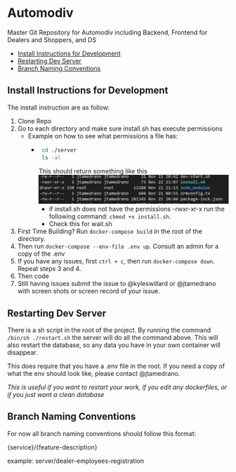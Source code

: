 # Automodiv <!-- omit in toc -->

Master Git Repository for Automodiv including Backend, Frontend for Dealers and Shoppers, and DS

- [Install Instructions for Development](#install-instructions-for-development)
- [Restarting Dev Server](#restarting-dev-server)
- [Branch Naming Conventions](#branch-naming-conventions)

## Install Instructions for Development

The install instruction are as follow:

1. Clone Repo
2. Go to each directory and make sure install.sh has execute permissions
   - Example on how to see what permissions a file has:
     - ```sh
        cd ./server
        ls -al
       ```
       This should return something like this
       ![ConsoleScreenshot](./terminal_screenshot.png)
       - if install.sh does not have the permissions -rwxr-xr-x run the following command: `chmod +x install.sh`.
       - Check this for wait.sh
3. First Time Building? Run `docker-compose build` in the root of the directory.
4. Then run `docker-compose --env-file .env up`. Consult an admin for a copy of the .env
5. If you have any issues, first `ctrl + c`, then run `docker-compose down`. Repeat steps 3 and 4.
6. Then code
7. Still having issues submit the issue to @kyleswillard or @jtamedrano with screen shots or screen record of your issue.

## Restarting Dev Server

There is a sh script in the root of the project. By running the command `/bin/sh ./restart.sh` the server will do all the command above. This will also restart the database, so any data you have in your own container will disappear.

This does require that you have a .env file in the root. If you need a copy of what the env should look like, please contact @jtamedrano.

_This is useful if you want to restart your work, if you edit any dockerfiles, or if you just want a clean database_

## Branch Naming Conventions

For now all branch naming conventions should follow this format:

{service}/{feature-description}

example: server/dealer-employees-registration
